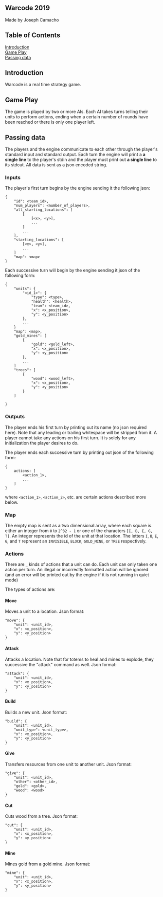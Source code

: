 ## Warcode 2019
Made by Joseph Camacho

## Table of Contents
[Introduction](#introduction)<br />
[Game Play](#game-play)<br />
[Passing data](#passing-data)<br />

<a name="introduction"></a>
## Introduction
Warcode is a real time strategy game.


<a name="game-play"></a>
## Game Play
The game is played by two or more AIs.    Each AI takes turns telling their units
to perform actions, ending when a certain number of rounds have been reached or
there is only one player left.

<a name="passing-data"></a>
## Passing data
The players and the engine communicate to each other through the player's
standard input and standard output.
Each turn the engine will print a **a single line** to the player's stdin and the
player must print out **a single line** to its stdout.
All data is sent as a json encoded string.
### Inputs
The player's first turn begins by the engine sending it the following json:
```
{
    "id": <team_id>,
    "num_players": <number_of_players>,
    "all_starting_locations": [
        [
            [<x>, <y>],
            ...
        ]
        ...
    ],
    "starting_locations": [
        [<x>, <y>],
        ...
    ]
    "map": <map>
}
```

Each successive turn will begin by the engine sending it json of the following
form:
```
{
    "units": {
        "<id_1>": {
            "type": <type>,
            "health": <health>,
            "team": <team_id>,
            "x": <x_position>,
            "y": <y_position>
        },
        ...
    }
    "map": <map>,
    "gold_mines": [
        {
            "gold": <gold_left>,
            "x": <x_position>,
            "y": <y_position>
        },
        ...
    ]
    "trees": [
        {
            "wood": <wood_left>,
            "x": <x_position>,
            "y": <y_position>
        }
    ]

}
```

### Outputs
The player ends his first turn by printing out its name (no json required here).
Note that any leading or trailing whitespace will be stripped from it.  A player
cannot take any actions on his first turn.  It is solely for any initialization
the player desires to do.

The player ends each successive turn by printing out json of the following form:
```
{
    actions: [
        <action_1>,
        ...
    ]
}
```
where `<action_1>`, `<action_2>`, etc. are certain actions described more below.

### Map
The empty map is sent as a two dimensional array, where each square is either an
integer from `0` to `2^32 - 1` or one of the characters `[I, B, E, G, T]`.  An
integer represents the id of the unit at that location.  The letters `I`, `B`,
`E`, `G`, and `T` represent an `INVISIBLE`, `BLOCK`, `GOLD_MINE`, or `TREE`
respectively.

### Actions
There are _ kinds of actions that a unit can do.  Each unit can only taken one
action per turn.  An illegal or incorrectly formatted action will be ignored
(and an error will be printed out by the engine if it is not running in quiet
mode)

The types of actions are:
#### Move
Moves a unit to a location.  Json format:
```
"move": {
    "unit": <unit_id>,
    "x": <x_position>,
    "y": <y_position>
}
```

#### Attack
Attacks a location.  Note that for totems to heal and mines to explode, they successive the "attack" command as well.  Json format:
```
"attack": {
    "unit": <unit_id>,
    "x": <x_position>,
    "y": <y_position>
}
```

#### Build
Builds a new unit.  Json format:
```
"build": {
    "unit": <unit_id>,
    "unit_type": <unit_type>,
    "x": <x_position>,
    "y": <y_position>
}
```

#### Give
Transfers resources from one unit to another unit.  Json format:
```
"give": {
    "unit": <unit_id>,
    "other": <other_id>,
    "gold": <gold>,
    "wood": <wood>
}
```

#### Cut
Cuts wood from a tree.  Json format:
```
"cut": {
    "unit": <unit_id>,
    "x": <x_position>,
    "y": <y_position>
}
```

#### Mine
Mines gold from a gold mine.  Json format:
```
"mine": {
    "unit": <unit_id>,
    "x": <x_position>,
    "y": <y_position>
}
```
